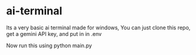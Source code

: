 # ai-terminal

Its a very basic ai terminal made for windows, 
You can just clone this repo, get a gemini API key, and put in in .env

Now run this using python main.py

